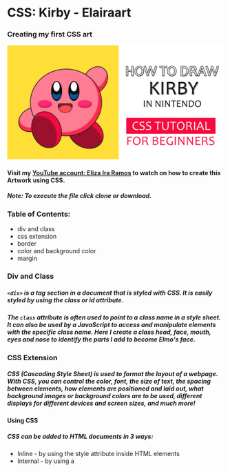 # CSS: Kirby - Elairaart
### Creating my first CSS art 

![GitHub Logo](/images/KIRBYTHUMBNAIL-DONE.png)
#### Visit my [YouTube account: Eliza Ira Ramos](https://www.youtube.com/watch?v=AmmXceXf8FQ) to watch on how to create this Artwork using CSS.


##### Note: To execute the file click clone or download.

### Table of Contents:
* div and class
* css extension
* border
* color and background color
* margin


### Div and Class
##### `<div>` is a tag section in a document that is styled with CSS. It is easily styled by using the class or id attribute.
##### The `class` attribute is often used to point to a class name in a style sheet. It can also be used by a JavaScript to access and manipulate elements with the specific class name. Here I create a class head, face, mouth, eyes and nose to identify the parts I add to become Elmo's face. 

### CSS Extension 
##### CSS (Cascading Style Sheet) is used to format the layout of a webpage. With CSS, you can control the color, font, the size of text, the spacing between elements, how elements are positioned and laid out, what background images or background colors are to be used, different displays for different devices and screen sizes, and much more!

#### Using CSS

##### CSS can be added to HTML documents in 3 ways:
* Inline - by using the style attribute inside HTML elements
* Internal - by using a <style> element in the <head> section
* External - by using a <link> element to link to an external CSS file

##### Here I use external CSS `<link rel="stylesheet" href="css/elmo-style.css">` to call the CSS file I created outside the index.html file.

### CSS Border
##### Add `border: 5px solid #0d0d0e;` to your CSS class/id to add border. `5px` is the thickness of the border you want to add. `solid` is a straight line, you can use dotted, dashed and others. `#000`is the color of your border.

### Color
##### `color`and `background-color`are not the same. When you declare it in text, `color` can change the color of the text. `background-color`can use to change the whole color in the page or in the shapes.

### Margin
#### In CSS margins can be use to adjust the position. Declare `margin-right` or `right`, `margin-left` or `left`, `margin-bottom` or `margin-top` to change position.


### To know more, you can follow me on any of my social media accounts:

![GitHub Logo](/images/Kirby-intro-promote.jpg)
